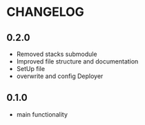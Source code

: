 CHANGELOG
=========

0.2.0
-----
 * Removed stacks submodule
 * Improved file structure and documentation
 * SetUp file
 * overwrite and config Deployer

0.1.0
-----
 * main functionality